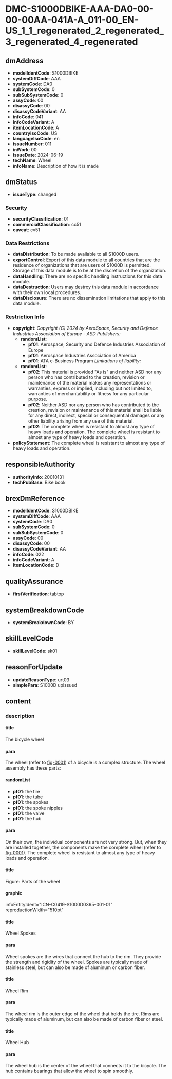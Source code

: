 # DMC-S1000DBIKE-AAA-DA0-00-00-00AA-041A-A_011-00_EN-US_1_1_regenerated_2_regenerated_3_regenerated_4_regenerated

## dmAddress

*   **modelIdentCode**: S1000DBIKE
*   **systemDiffCode**: AAA
*   **systemCode**: DA0
*   **subSystemCode**: 0
*   **subSubSystemCode**: 0
*   **assyCode**: 00
*   **disassyCode**: 00
*   **disassyCodeVariant**: AA
*   **infoCode**: 041
*   **infoCodeVariant**: A
*   **itemLocationCode**: A
*   **countryIsoCode**: US
*   **languageIsoCode**: en
*   **issueNumber**: 011
*   **inWork**: 00
*   **issueDate**: 2024-06-19
*   **techName**: Wheel
*   **infoName**: Description of how it is made

## dmStatus

*   **issueType**: changed

### Security

*   **securityClassification**: 01
*   **commercialClassification**: cc51
*   **caveat**: cv51

### Data Restrictions

*   **dataDistribution**: To be made available to all S1000D users.
*   **exportControl**: Export of this data module to all countries that are the residence of organizations that are users of S1000D is permitted. Storage of this data module is to be at the discretion of the organization.
*   **dataHandling**: There are no specific handling instructions for this data module.
*   **dataDestruction**: Users may destroy this data module in accordance with their own local procedures.
*   **dataDisclosure**: There are no dissemination limitations that apply to this data module.

### Restriction Info

*   **copyright**: 
    *Copyright (C) 2024 by AeroSpace, Security and Defence Industries Association of Europe - ASD*
    *Publishers:*
    *   **randomList**:
        *   **pf01**: Aerospace, Security and Defence Industries Association of Europe
        *   **pf01**: Aerospace Industries Association of America
        *   **pf01**: ATA e-Business Program
    *Limitations of liability:*
    *   **randomList**:
        *   **pf02**: This material is provided "As is" and neither ASD nor any person who has contributed to the creation, revision or maintenance of the material makes any representations or warranties, express or implied, including but not limited to, warranties of merchantability or fitness for any particular purpose.
        *   **pf02**: Neither ASD nor any person who has contributed to the creation, revision or maintenance of this material shall be liable for any direct, indirect, special or consequential damages or any other liability arising from any use of this material.
        *   **pf02**: The complete wheel is resistant to almost any type of heavy loads and operation.
    The complete wheel is resistant to almost any type of heavy loads and operation.
*   **policyStatement**: The complete wheel is resistant to almost any type of heavy loads and operation.

## responsibleAuthority

*   **authorityInfo**: 20010131
*   **techPubBase**: Bike book

## brexDmReference

*   **modelIdentCode**: S1000DBIKE
*   **systemDiffCode**: AAA
*   **systemCode**: DA0
*   **subSystemCode**: 0
*   **subSubSystemCode**: 0
*   **assyCode**: 00
*   **disassyCode**: 00
*   **disassyCodeVariant**: AA
*   **infoCode**: 022
*   **infoCodeVariant**: A
*   **itemLocationCode**: D

## qualityAssurance

*   **firstVerification**: tabtop

## systemBreakdownCode

*   **systemBreakdownCode**: BY

## skillLevelCode

*   **skillLevelCode**: sk01

## reasonForUpdate

*   **updateReasonType**: urt03
*   **simplePara**: S1000D upissued

## content

### description

#### title

The bicycle wheel

#### para

The wheel (refer to [fig-0001](fig-0001)) of a bicycle is a complex structure. The wheel assembly has these parts:

#### randomList

*   **pf01**: the tire
*   **pf01**: the tube
*   **pf01**: the spokes
*   **pf01**: the spoke nipples
*   **pf01**: the valve
*   **pf01**: the hub

#### para

On their own, the individual components are not very strong. But, when they are installed together, the components make the complete wheel (refer to [fig-0001](fig-0001)). The complete wheel is resistant to almost any type of heavy loads and operation.

#### title

Figure: Parts of the wheel

#### graphic

infoEntityIdent="ICN-C0419-S1000D0365-001-01" reproductionWidth="510pt"

#### title

Wheel Spokes

#### para

Wheel spokes are the wires that connect the hub to the rim. They provide the strength and rigidity of the wheel. Spokes are typically made of stainless steel, but can also be made of aluminum or carbon fiber.

#### title

Wheel Rim

#### para

The wheel rim is the outer edge of the wheel that holds the tire. Rims are typically made of aluminum, but can also be made of carbon fiber or steel.

#### title

Wheel Hub

#### para

The wheel hub is the center of the wheel that connects it to the bicycle. The hub contains bearings that allow the wheel to spin smoothly.